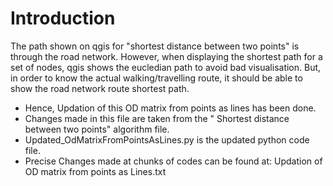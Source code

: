 # Introduction
The path shown on qgis for "shortest distance between two points" is through the road network. However, when displaying the shortest path for a set of nodes, qgis shows the eucledian path to avoid bad visualisation.  But, in order to know the actual walking/travelling route, it should be able to show the road network route shortest path. 
- Hence, Updation of this OD matrix from points as lines has been done. 
- Changes made in this file are taken from the " Shortest distance between two points" algorithm file.
- Updated_OdMatrixFromPointsAsLines.py is the updated python code file.
- Precise Changes made at chunks of codes can be found at: Updation of OD matrix from points as Lines.txt 





